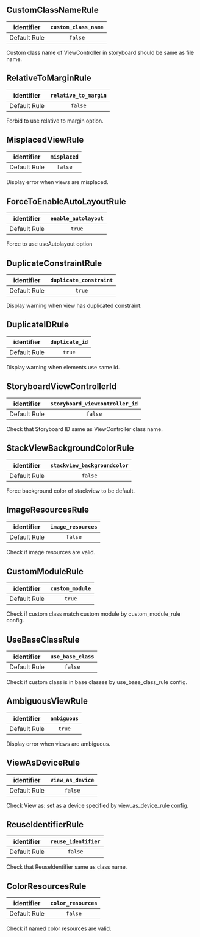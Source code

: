 ## CustomClassNameRule

|    identifier   | `custom_class_name` |
|:---------------:|:---------------:|
|   Default Rule  |  `false` |

Custom class name of ViewController in storyboard should be same as file name.


## RelativeToMarginRule

|    identifier   | `relative_to_margin` |
|:---------------:|:---------------:|
|   Default Rule  |  `false` |

Forbid to use relative to margin option.


## MisplacedViewRule

|    identifier   | `misplaced` |
|:---------------:|:---------------:|
|   Default Rule  |  `false` |

Display error when views are misplaced.


## ForceToEnableAutoLayoutRule

|    identifier   | `enable_autolayout` |
|:---------------:|:---------------:|
|   Default Rule  |  `true` |

Force to use useAutolayout option


## DuplicateConstraintRule

|    identifier   | `duplicate_constraint` |
|:---------------:|:---------------:|
|   Default Rule  |  `true` |

Display warning when view has duplicated constraint.


## DuplicateIDRule

|    identifier   | `duplicate_id` |
|:---------------:|:---------------:|
|   Default Rule  |  `true` |

Display warning when elements use same id.


## StoryboardViewControllerId

|    identifier   | `storyboard_viewcontroller_id` |
|:---------------:|:---------------:|
|   Default Rule  |  `false` |

Check that Storyboard ID same as ViewController class name.


## StackViewBackgroundColorRule

|    identifier   | `stackview_backgroundcolor` |
|:---------------:|:---------------:|
|   Default Rule  |  `false` |

Force background color of stackview to be default.


## ImageResourcesRule

|    identifier   | `image_resources` |
|:---------------:|:---------------:|
|   Default Rule  |  `false` |

Check if image resources are valid.


## CustomModuleRule

|    identifier   | `custom_module` |
|:---------------:|:---------------:|
|   Default Rule  |  `true` |

Check if custom class match custom module by custom_module_rule config.


## UseBaseClassRule

|    identifier   | `use_base_class` |
|:---------------:|:---------------:|
|   Default Rule  |  `false` |

Check if custom class is in base classes by use_base_class_rule config.


## AmbiguousViewRule

|    identifier   | `ambiguous` |
|:---------------:|:---------------:|
|   Default Rule  |  `true` |

Display error when views are ambiguous.


## ViewAsDeviceRule

|    identifier   | `view_as_device` |
|:---------------:|:---------------:|
|   Default Rule  |  `false` |

Check View as: set as a device specified by view_as_device_rule config.


## ReuseIdentifierRule

|    identifier   | `reuse_identifier` |
|:---------------:|:---------------:|
|   Default Rule  |  `false` |

Check that ReuseIdentifier same as class name.


## ColorResourcesRule

|    identifier   | `color_resources` |
|:---------------:|:---------------:|
|   Default Rule  |  `false` |

Check if named color resources are valid.
